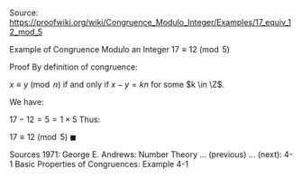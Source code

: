 # 

Source: https://proofwiki.org/wiki/Congruence_Modulo_Integer/Examples/17_equiv_12_mod_5

Example of Congruence Modulo an Integer
$17 \equiv 12 \pmod 5$


Proof
By definition of congruence:

$x \equiv y \pmod n$ if and only if $x - y = k n$
for some $k \in \Z$.

We have:

$17 - 12 = 5 = 1 \times 5$
Thus:

$17 \equiv 12 \pmod 5$
$\blacksquare$


Sources
1971: George E. Andrews: Number Theory ... (previous) ... (next): $\text {4-1}$ Basic Properties of Congruences: Example $\text {4-1}$




